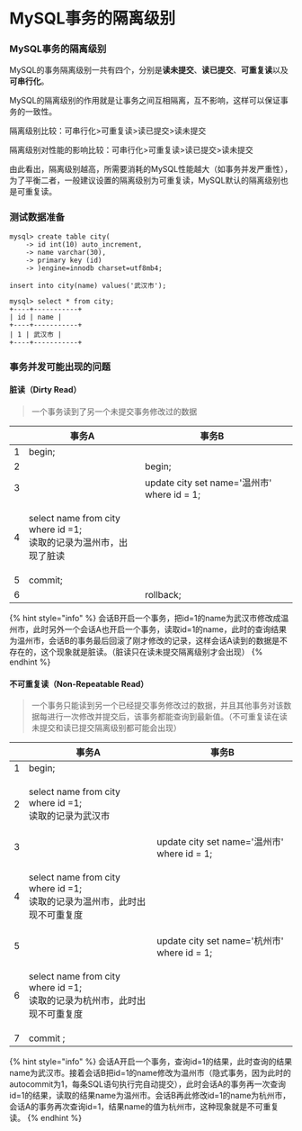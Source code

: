 # MySQL事务的隔离级别

### MySQL事务的隔离级别

MySQL的事务隔离级别一共有四个，分别是**读未提交**、**读已提交**、**可重复读**以及**可串行化**。

MySQL的隔离级别的作用就是让事务之间互相隔离，互不影响，这样可以保证事务的一致性。

隔离级别比较：可串行化>可重复读>读已提交>读未提交

隔离级别对性能的影响比较：可串行化>可重复读>读已提交>读未提交

由此看出，隔离级别越高，所需要消耗的MySQL性能越大（如事务并发严重性），为了平衡二者，一般建议设置的隔离级别为可重复读，MySQL默认的隔离级别也是可重复读。

### 测试数据准备

```
mysql> create table city(
    -> id int(10) auto_increment,
    -> name varchar(30),
    -> primary key (id)
    -> )engine=innodb charset=utf8mb4;

insert into city(name) values('武汉市');

mysql> select * from city;
+----+-----------+
| id | name |
+----+-----------+
| 1 | 武汉市 |
+----+-----------+
```

### 事务并发可能出现的问题

#### 脏读（**Dirty Read**）

> 一个事务读到了另一个未提交事务修改过的数据

|   | 事务A                                                          | 事务B                                        |   |
| - | ------------------------------------------------------------ | ------------------------------------------ | - |
| 1 | begin;                                                       |                                            |   |
| 2 |                                                              | begin;                                     |   |
| 3 |                                                              | update city set name='温州市'  where  id = 1; |   |
| 4 | <p>select name from city where id =1;<br>读取的记录为温州市，出现了脏读</p> |                                            |   |
| 5 | commit;                                                      |                                            |   |
| 6 |                                                              | rollback;                                  |   |

{% hint style="info" %}
会话B开启一个事务，把id=1的name为武汉市修改成温州市，此时另外一个会话A也开启一个事务，读取id=1的name，此时的查询结果为温州市，会话B的事务最后回滚了刚才修改的记录，这样会话A读到的数据是不存在的，这个现象就是脏读。（脏读只在读未提交隔离级别才会出现）
{% endhint %}

#### **不可重复读（Non-Repeatable Read）**

> 一个事务只能读到另一个已经提交事务修改过的数据，并且其他事务对该数据每进行一次修改并提交后，该事务都能查询到最新值。（不可重复读在读未提交和读已提交隔离级别都可能会出现）

|   | 事务A                                                              | 事务B                                        |
| - | ---------------------------------------------------------------- | ------------------------------------------ |
| 1 | begin;                                                           |                                            |
| 2 | <p>select name from city where id =1;<br>读取的记录为武汉市</p>           |                                            |
| 3 |                                                                  | update city set name='温州市'  where  id = 1; |
| 4 | <p>select name from city where id =1;<br>读取的记录为温州市，此时出现不可重复度</p> |                                            |
| 5 |                                                                  | update city set name='杭州市'  where  id = 1; |
| 6 | <p>select name from city where id =1;<br>读取的记录为杭州市，此时出现不可重复度</p> |                                            |
| 7 | commit ;                                                         |                                            |

{% hint style="info" %}
会话A开启一个事务，查询id=1的结果，此时查询的结果name为武汉市。接着会话B把id=1的name修改为温州市（隐式事务，因为此时的autocommit为1，每条SQL语句执行完自动提交），此时会话A的事务再一次查询id=1的结果，读取的结果name为温州市。会话B再此修改id=1的name为杭州市，会话A的事务再次查询id=1，结果name的值为杭州市，这种现象就是不可重复读。
{% endhint %}



